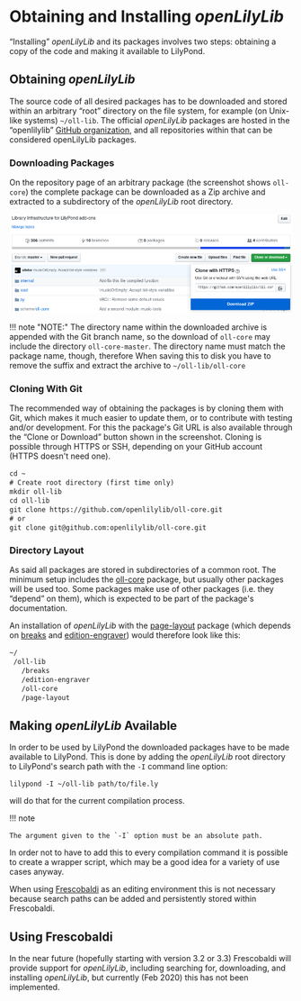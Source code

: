# Obtaining and Installing *openLilyLib*

“Installing” *openLilyLib* and its packages involves two steps: obtaining a copy
of the code and making it available to LilyPond.

## Obtaining *openLilyLib*

The source code of all desired packages has to be downloaded and stored within
an arbitrary “root” directory on the file system, for example (on Unix-like
systems) `~/oll-lib`. The official *openLilyLib* packages are hosted in the
“openlilylib” [GitHub organization](https://github.com/openlilylib), and all
repositories within that can be considered openLilyLib packages.

### Downloading Packages

On the repository page of an arbitrary package (the screenshot shows `oll-core`)
the complete package can be downloaded as a Zip archive and extracted to a
subdirectory of the *openLilyLib* root directory.

![Repository on GitHub, Download pop-up](../images/gh-download-clone.png)

!!! note "NOTE:"
    The directory name within the downloaded archive is appended with the Git branch name, so the download of `oll-core` may include the directory `oll-core-master`. The directory name must match the package name, though, therefore When saving this to disk you have to remove the suffix and extract the archive to `~/oll-lib/oll-core`

### Cloning With Git

The recommended way of obtaining the packages is by cloning them with Git, which
makes it much easier to update them, or to contribute with testing and/or
development. For this the package's Git URL is also available through the “Clone
or Download” button shown in the screenshot. Cloning is possible through HTTPS
or SSH, depending on your GitHub account (HTTPS doesn't need one).

```
cd ~
# Create root directory (first time only)
mkdir oll-lib
cd oll-lib
git clone https://github.com/openlilylib/oll-core.git
# or
git clone git@github.com:openlilylib/oll-core.git
```

### Directory Layout

As said all packages are stored in subdirectories of a common root. The minimum
setup includes the [oll-core](../oll-core/index.html) package, but usually other
packages will be used too. Some packages make use of other packages (i.e. they
“depend” on them), which is expected to be part of the package's documentation.

An installation of *openLilyLib* with the [page-layout](../page-layout/index.html) package (which depends on [breaks](../breaks/index.html) and [edition-engraver](../edition-engraver/index.md)) would therefore look like this:

```
~/
 /oll-lib
   /breaks
   /edition-engraver
   /oll-core
   /page-layout
```

## Making *openLilyLib* Available

In order to be used by LilyPond the downloaded packages have to be made
available to LilyPond. This is done by adding the *openLilyLib* root directory
to LilyPond's search path with the `-I` command line option:

```
lilypond -I ~/oll-lib path/to/file.ly
```

will do that for the current compilation process.

!!! note

    The argument given to the `-I` option must be an absolute path.

In order not to have to add this to every compilation command it is possible to
create a wrapper script, which may be a good idea for a variety of use cases
anyway.

When using [Frescobaldi](http://frescobaldi.org) as an editing environment this
is not necessary because search paths can be added and persistently stored
within Frescobaldi.

## Using Frescobaldi

In the near future (hopefully starting with version 3.2 or 3.3) Frescobaldi will
provide support for *openLilyLib*, including searching for, downloading, and
installing *openLilyLib*, but currently (Feb 2020) this has not been
implemented.
